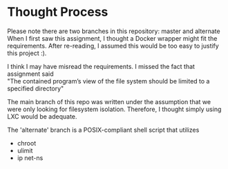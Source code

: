 # Thought Process
Please note there are two branches in this repository: master and alternate
When I first saw this assignment, I thought a Docker wrapper might fit the 
requirements. After re-reading, I assumed this would be too easy to justify 
this project :).  

I think I may have misread the requirements. I missed the fact that 
assignment said  
"The contained program’s view of the file system should be limited to a
 specified directory"  


The main branch of this repo was written under the assumption that we were 
only looking for filesystem isolation. Therefore, I thought simply using 
LXC would be adequate.  


The 'alternate' branch is a POSIX-compliant shell script that utilizes
* chroot
* ulimit
* ip net-ns
